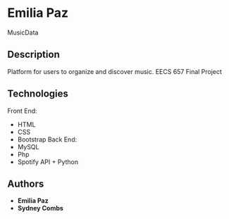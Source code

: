 # Emilia Paz

MusicData

## Description

Platform for users to organize and discover music.
EECS 657 Final Project

## Technologies

Front End:
* HTML
* CSS
* Bootstrap
Back End:
* MySQL
* Php
* Spotify API + Python

## Authors

* **Emilia Paz**
* **Sydney Combs**
